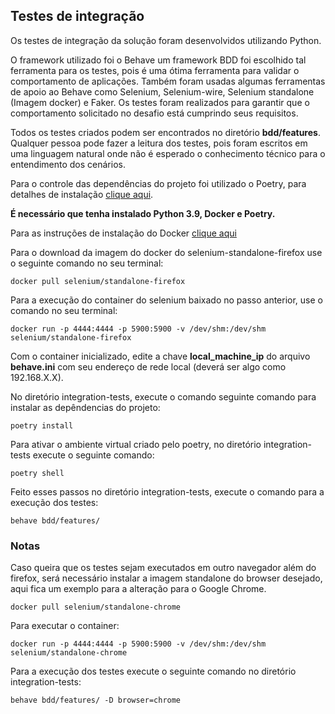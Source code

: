 ## Testes de integração

Os testes de integração da solução foram desenvolvidos utilizando Python.

O framework utilizado foi o Behave um framework BDD foi escolhido tal
ferramenta para os testes, pois é uma ótima ferramenta para validar o comportamento
de aplicações. Também foram usadas algumas ferramentas de apoio ao Behave como
Selenium, Selenium-wire, Selenium standalone (Imagem docker) e Faker. Os testes foram realizados
para garantir que o comportamento solicitado no desafio está cumprindo seus
requisitos.

Todos os testes criados podem ser encontrados no diretório **bdd/features**.
Qualquer pessoa pode fazer a leitura dos testes, pois foram escritos em uma linguagem natural onde não é esperado
o conhecimento técnico para o entendimento dos cenários.

Para o controle das dependências do projeto foi utilizado o Poetry, para detalhes de instalação [clique aqui](https://python-poetry.org/docs/#installation).

**É necessário que tenha instalado Python 3.9, Docker e Poetry.**

Para as instruções de instalação do Docker [clique aqui](https://docs.docker.com/engine/install/)

Para o download da imagem do docker do selenium-standalone-firefox use o seguinte comando no seu terminal:
```
docker pull selenium/standalone-firefox
```

Para a execução do container do selenium baixado no passo anterior, use o comando no seu terminal:
```
docker run -p 4444:4444 -p 5900:5900 -v /dev/shm:/dev/shm selenium/standalone-firefox
```

Com o container inicializado, edite a chave **local_machine_ip** do arquivo **behave.ini** com seu endereço de rede local (deverá ser algo  como 192.168.X.X).

No diretório integration-tests, execute o comando seguinte comando para instalar as
depêndencias do projeto:
```
poetry install
```

Para ativar o ambiente virtual criado pelo poetry, no diretório integration-tests
execute o seguinte comando:
```
poetry shell
```

Feito esses passos no diretório integration-tests, execute o comando para a execução dos testes:
```
behave bdd/features/
```


### Notas
Caso queira que os testes sejam executados em outro navegador além do firefox, será
necessário instalar a imagem standalone do browser desejado, aqui fica um exemplo
para a alteração para o Google Chrome.

```
docker pull selenium/standalone-chrome
```

Para executar o container:
```
docker run -p 4444:4444 -p 5900:5900 -v /dev/shm:/dev/shm selenium/standalone-chrome
```

Para a execução dos testes execute o seguinte comando no diretório integration-tests:
```
behave bdd/features/ -D browser=chrome
```
